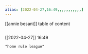 ```yaml
---
alias: [2022-04-27,16:49,,,,,,,,,,,]
---
```

[[annie besant]]
table of content
```toc
```

[[2022-04-27]] 16:49

```query
"home rule league"
```